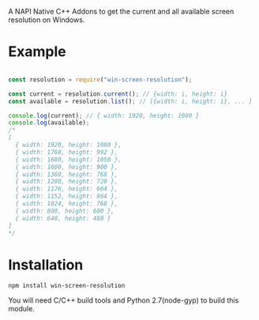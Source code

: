 A NAPI Native C++ Addons to get the current and all available screen resolution on Windows.

Example
=======

```js

const resolution = require("win-screen-resolution");

const current = resolution.current(); // {width: i, height: i}
const available = resolution.list(); // [{width: i, height: i}, ... ]

console.log(current); // { width: 1920, height: 1080 }
console.log(available);
/*
[
  { width: 1920, height: 1080 },
  { width: 1768, height: 992 },
  { width: 1680, height: 1050 },
  { width: 1600, height: 900 },
  { width: 1360, height: 768 },
  { width: 1280, height: 720 },
  { width: 1176, height: 664 },
  { width: 1152, height: 864 },
  { width: 1024, height: 768 },
  { width: 800, height: 600 },
  { width: 640, height: 480 }
]
*/

```

Installation
============

`npm install win-screen-resolution`

You will need C/C++ build tools and Python 2.7(node-gyp) to build this module.